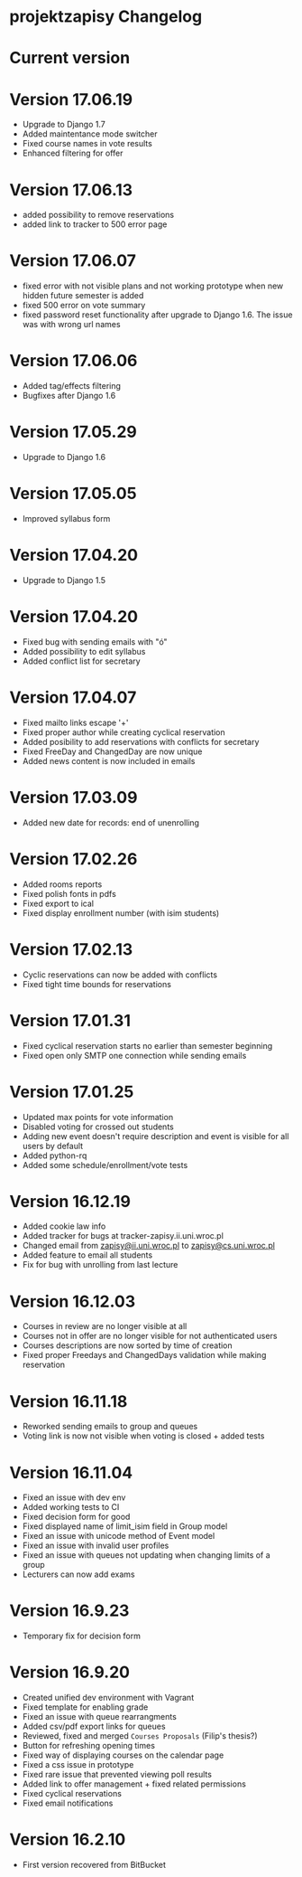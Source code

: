# projektzapisy Changelog

# Current version

# Version 17.06.19

* Upgrade to Django 1.7
* Added maintentance mode switcher
* Fixed course names in vote results
* Enhanced filtering for offer

# Version 17.06.13

* added possibility to remove reservations
* added link to tracker to 500 error page

# Version 17.06.07

* fixed error with not visible plans and not working prototype when new hidden future semester is added
* fixed 500 error on vote summary
* fixed password reset functionality after upgrade to Django 1.6. The issue was with wrong url names

# Version 17.06.06

* Added tag/effects filtering
* Bugfixes after Django 1.6

# Version 17.05.29

* Upgrade to Django 1.6

# Version 17.05.05

* Improved syllabus form

# Version 17.04.20

* Upgrade to Django 1.5

# Version 17.04.20

* Fixed bug with sending emails with "ó"
* Added possibility to edit syllabus
* Added conflict list for secretary

# Version 17.04.07

* Fixed mailto links escape '+'
* Fixed proper author while creating cyclical reservation
* Added posibility to add reservations with conflicts for secretary
* Fixed FreeDay and ChangedDay are now unique
* Added news content is now included in emails

# Version 17.03.09

* Added new date for records: end of unenrolling

# Version 17.02.26

* Added rooms reports
* Fixed polish fonts in pdfs
* Fixed export to ical
* Fixed display enrollment number (with isim students)

# Version 17.02.13

* Cyclic reservations can now be added with conflicts
* Fixed tight time bounds for reservations

# Version 17.01.31

* Fixed cyclical reservation starts no earlier than semester beginning
* Fixed open only SMTP one connection while sending emails

# Version 17.01.25

* Updated max points for vote information
* Disabled voting for crossed out students
* Adding new event doesn't require description and event is visible for all users by default
* Added python-rq
* Added some schedule/enrollment/vote tests

# Version 16.12.19

* Added cookie law info
* Added tracker for bugs at tracker-zapisy.ii.uni.wroc.pl
* Changed email from zapisy@ii.uni.wroc.pl to zapisy@cs.uni.wroc.pl
* Added feature to email all students
* Fix for bug with unrolling from last lecture

# Version 16.12.03

* Courses in review are no longer visible at all
* Courses not in offer are no longer visible for not authenticated users
* Courses descriptions are now sorted by time of creation
* Fixed proper Freedays and ChangedDays validation while making reservation

# Version 16.11.18

* Reworked sending emails to group and queues
* Voting link is now not visible when voting is closed + added tests

# Version 16.11.04

* Fixed an issue with dev env
* Added working tests to CI
* Fixed decision form for good
* Fixed displayed name of limit_isim field in Group model
* Fixed an issue with unicode method of Event model
* Fixed an issue with invalid user profiles
* Fixed an issue with queues not updating when changing limits of a group
* Lecturers can now add exams

# Version 16.9.23

* Temporary fix for decision form

# Version 16.9.20

* Created unified dev environment with Vagrant
* Fixed template for enabling grade
* Fixed an issue with queue rearrangments
* Added csv/pdf export links for queues
* Reviewed, fixed and merged `Courses Proposals` (Filip's thesis?)
* Button for refreshing opening times
* Fixed way of displaying courses on the calendar page
* Fixed a css issue in prototype
* Fixed rare issue that prevented viewing poll results
* Added link to offer management + fixed related permissions
* Fixed cyclical reservations
* Fixed email notifications

# Version 16.2.10

* First version recovered from BitBucket
